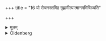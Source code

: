 +++
title = "16 यो रोचनस्तमिह गृह्णामीत्यात्मानमभिषिञ्चति"

+++

<details><summary>मूलम्</summary>

यो रोचनस्तमिह गृह्णामीत्यात्मानमभिषिञ्चति १६
</details>

<details><summary>Oldenberg</summary>

16. With (the formula), 'The shining one I take here' (ibid. 3) - he besprinkles himself.
</details>
